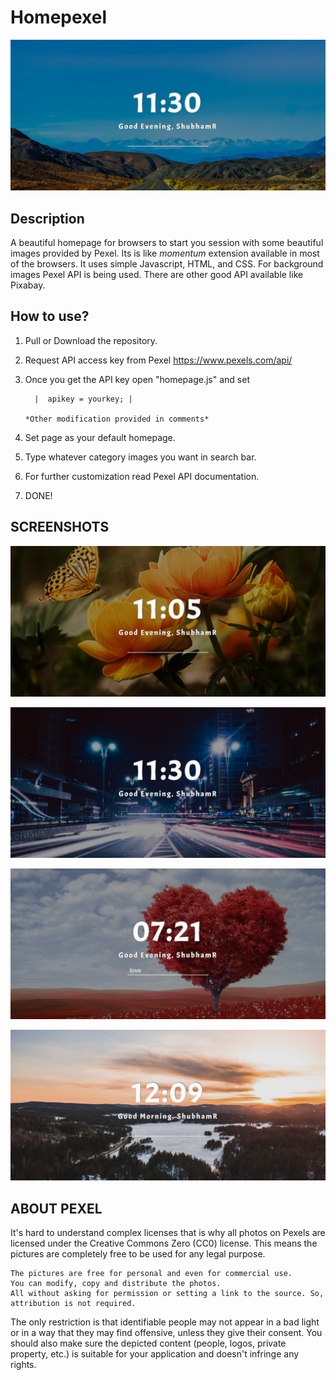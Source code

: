# Homepexel

![alt text](Readme/screenshot3.png "Screenshot")


## Description

A beautiful homepage for browsers to start you session with some beautiful images provided by Pexel. Its is like *momentum* extension available in most of the browsers.
It uses simple Javascript, HTML, and CSS. For background images Pexel API is being used. There are other good API 
available like Pixabay.

## How to use?

1. Pull or Download the repository.
2. Request API access key from Pexel https://www.pexels.com/api/ 
3. Once you get the API key open "homepage.js" and set 
 
         |  apikey = yourkey; |
 
       *Other modification provided in comments*

4. Set page as your default homepage.
5. Type whatever category images you want in search bar.
6. For further customization read Pexel API documentation.
6. DONE!

## SCREENSHOTS


![alt text](Readme/screenshot1.png "Screenshot") 

![alt text](Readme/screenshot2.png "Screenshot")

![alt text](Readme/screenshot4.png "Screenshot")

![alt text](Readme/screenshot5.png "Screenshot")

## ABOUT PEXEL

It's hard to understand complex licenses that is why all photos on Pexels are licensed under the Creative Commons Zero (CC0) license. This means the pictures are completely free to be used for any legal purpose.

    The pictures are free for personal and even for commercial use.
    You can modify, copy and distribute the photos.
    All without asking for permission or setting a link to the source. So, attribution is not required.

The only restriction is that identifiable people may not appear in a bad light or in a way that they may find offensive, unless they give their consent. You should also make sure the depicted content (people, logos, private property, etc.) is suitable for your application and doesn't infringe any rights.


 

